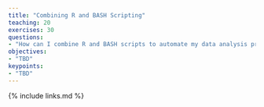 ```yaml
---
title: "Combining R and BASH Scripting"
teaching: 20
exercises: 30
questions:
- "How can I combine R and BASH scripts to automate my data analysis process?"
objectives:
- "TBD"
keypoints:
- "TBD"
---
```




{% include links.md %}
